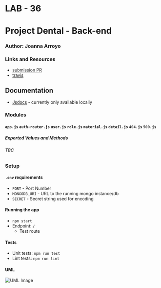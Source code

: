 # LAB - 36

# Project Dental - Back-end

### Author: Joanna Arroyo

### Links and Resources
* [submission PR](https://github.com/joanna-401-advanced-javascript/project-dental-back/pull/1)
* [travis](https://travis-ci.com/joanna-401-advanced-javascript/project-dental-back)

## Documentation
* [Jsdocs]() - currently only available locally

### Modules
#### `app.js` `auth-router.js` `user.js` `role.js` `material.js` `detail.js` `404.js` `500.js`

##### Exported Values and Methods
###### TBC

### Setup
#### `.env` requirements
* `PORT` - Port Number
* `MONGODB_URI` - URL to the running mongo instance/db
* `SECRET` - Secret string used for encoding

#### Running the app
* `npm start`
* Endpoint: `/`
  * Test route
   
#### Tests
* Unit tests: `npm run test`
* Lint tests: `npm run lint`

#### UML
![UML Image](./assets/uml.jpg)